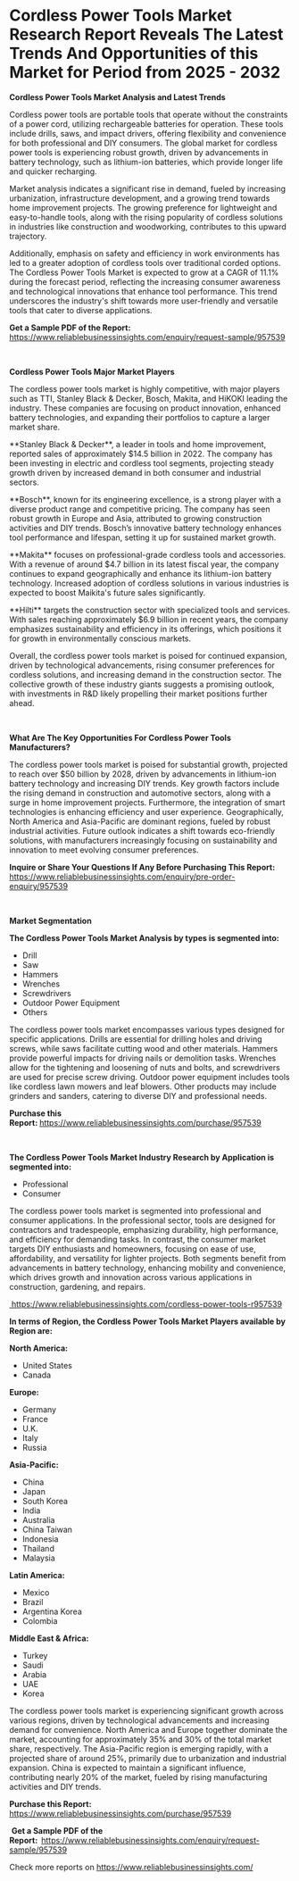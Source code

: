 <p><h1>Cordless Power Tools Market Research Report Reveals The Latest Trends And Opportunities of this Market for Period from 2025 - 2032</h1></p><p><strong>Cordless Power Tools Market Analysis and Latest Trends</strong></p>
<p><p>Cordless power tools are portable tools that operate without the constraints of a power cord, utilizing rechargeable batteries for operation. These tools include drills, saws, and impact drivers, offering flexibility and convenience for both professional and DIY consumers. The global market for cordless power tools is experiencing robust growth, driven by advancements in battery technology, such as lithium-ion batteries, which provide longer life and quicker recharging.</p><p>Market analysis indicates a significant rise in demand, fueled by increasing urbanization, infrastructure development, and a growing trend towards home improvement projects. The growing preference for lightweight and easy-to-handle tools, along with the rising popularity of cordless solutions in industries like construction and woodworking, contributes to this upward trajectory. </p><p>Additionally, emphasis on safety and efficiency in work environments has led to a greater adoption of cordless tools over traditional corded options. The Cordless Power Tools Market is expected to grow at a CAGR of 11.1% during the forecast period, reflecting the increasing consumer awareness and technological innovations that enhance tool performance. This trend underscores the industry's shift towards more user-friendly and versatile tools that cater to diverse applications.</p></p>
<p><strong>Get a Sample PDF of the Report:&nbsp;</strong> <a href="https://www.reliablebusinessinsights.com/enquiry/request-sample/957539?utm_campaign=3499&utm_medium=2&utm_source=Github&utm_content=ia&utm_term=10042025&utm_id=cordless-power-tools">https://www.reliablebusinessinsights.com/enquiry/request-sample/957539</a></p>
<p>&nbsp;</p>
<p><strong>Cordless Power Tools Major Market Players</strong></p>
<p><p>The cordless power tools market is highly competitive, with major players such as TTI, Stanley Black & Decker, Bosch, Makita, and HiKOKI leading the industry. These companies are focusing on product innovation, enhanced battery technologies, and expanding their portfolios to capture a larger market share.</p><p>**Stanley Black & Decker**, a leader in tools and home improvement, reported sales of approximately $14.5 billion in 2022. The company has been investing in electric and cordless tool segments, projecting steady growth driven by increased demand in both consumer and industrial sectors.</p><p>**Bosch**, known for its engineering excellence, is a strong player with a diverse product range and competitive pricing. The company has seen robust growth in Europe and Asia, attributed to growing construction activities and DIY trends. Bosch’s innovative battery technology enhances tool performance and lifespan, setting it up for sustained market growth.</p><p>**Makita** focuses on professional-grade cordless tools and accessories. With a revenue of around $4.7 billion in its latest fiscal year, the company continues to expand geographically and enhance its lithium-ion battery technology. Increased adoption of cordless solutions in various industries is expected to boost Maikita's future sales significantly.</p><p>**Hilti** targets the construction sector with specialized tools and services. With sales reaching approximately $6.9 billion in recent years, the company emphasizes sustainability and efficiency in its offerings, which positions it for growth in environmentally conscious markets.</p><p>Overall, the cordless power tools market is poised for continued expansion, driven by technological advancements, rising consumer preferences for cordless solutions, and increasing demand in the construction sector. The collective growth of these industry giants suggests a promising outlook, with investments in R&D likely propelling their market positions further ahead.</p></p>
<p>&nbsp;</p>
<p><strong>What Are The Key Opportunities For Cordless Power Tools Manufacturers?</strong></p>
<p><p>The cordless power tools market is poised for substantial growth, projected to reach over $50 billion by 2028, driven by advancements in lithium-ion battery technology and increasing DIY trends. Key growth factors include the rising demand in construction and automotive sectors, along with a surge in home improvement projects. Furthermore, the integration of smart technologies is enhancing efficiency and user experience. Geographically, North America and Asia-Pacific are dominant regions, fueled by robust industrial activities. Future outlook indicates a shift towards eco-friendly solutions, with manufacturers increasingly focusing on sustainability and innovation to meet evolving consumer preferences.</p></p>
<p><strong>Inquire or Share Your Questions If Any Before Purchasing This Report:</strong> <a href="https://www.reliablebusinessinsights.com/enquiry/pre-order-enquiry/957539?utm_campaign=3499&utm_medium=2&utm_source=Github&utm_content=ia&utm_term=10042025&utm_id=cordless-power-tools">https://www.reliablebusinessinsights.com/enquiry/pre-order-enquiry/957539</a></p>
<p>&nbsp;</p>
<p><strong>Market Segmentation</strong></p>
<p><strong>The Cordless Power Tools Market Analysis by types is segmented into:</strong></p>
<p><ul><li>Drill</li><li>Saw</li><li>Hammers</li><li>Wrenches</li><li>Screwdrivers</li><li>Outdoor Power Equipment</li><li>Others</li></ul></p>
<p><p>The cordless power tools market encompasses various types designed for specific applications. Drills are essential for drilling holes and driving screws, while saws facilitate cutting wood and other materials. Hammers provide powerful impacts for driving nails or demolition tasks. Wrenches allow for the tightening and loosening of nuts and bolts, and screwdrivers are used for precise screw driving. Outdoor power equipment includes tools like cordless lawn mowers and leaf blowers. Other products may include grinders and sanders, catering to diverse DIY and professional needs.</p></p>
<p><strong>Purchase this Report:&nbsp;</strong><a href="https://www.reliablebusinessinsights.com/purchase/957539?utm_campaign=3499&utm_medium=2&utm_source=Github&utm_content=ia&utm_term=10042025&utm_id=cordless-power-tools">https://www.reliablebusinessinsights.com/purchase/957539</a></p>
<p>&nbsp;</p>
<p><strong>The Cordless Power Tools Market Industry Research by Application is segmented into:</strong></p>
<p><ul><li>Professional</li><li>Consumer</li></ul></p>
<p><p>The cordless power tools market is segmented into professional and consumer applications. In the professional sector, tools are designed for contractors and tradespeople, emphasizing durability, high performance, and efficiency for demanding tasks. In contrast, the consumer market targets DIY enthusiasts and homeowners, focusing on ease of use, affordability, and versatility for lighter projects. Both segments benefit from advancements in battery technology, enhancing mobility and convenience, which drives growth and innovation across various applications in construction, gardening, and repairs.</p></p>
<p><a href="https://www.reliablebusinessinsights.com/cordless-power-tools-r957539?utm_campaign=3499&utm_medium=2&utm_source=Github&utm_content=ia&utm_term=10042025&utm_id=cordless-power-tools">&nbsp;https://www.reliablebusinessinsights.com/cordless-power-tools-r957539</a></p>
<p><strong>In terms of Region, the Cordless Power Tools Market Players available by Region are:</strong></p>
<p>
    <p> <strong> North America: </strong>
        <ul>
            <li>United States</li>
            <li>Canada</li>
        </ul>
        </p> 
    <p> <strong> Europe: </strong>
        <ul>
            <li>Germany</li>
            <li>France</li>
            <li>U.K.</li>
            <li>Italy</li>
            <li>Russia</li>
        </ul>
        </p> 
    <p> <strong> Asia-Pacific: </strong>
        <ul>
            <li>China</li>
            <li>Japan</li>
            <li>South Korea</li>
            <li>India</li>
            <li>Australia</li>
            <li>China Taiwan</li>
            <li>Indonesia</li>
            <li>Thailand</li>
            <li>Malaysia</li>
        </ul>
        </p> 
    <p> <strong> Latin America: </strong>
        <ul>
            <li>Mexico</li>
            <li>Brazil</li>
            <li>Argentina Korea</li>
            <li>Colombia</li>
        </ul>
        </p> 
    <p> <strong> Middle East & Africa: </strong>
        <ul>
            <li>Turkey</li>
            <li>Saudi</li>
            <li>Arabia</li>
            <li>UAE</li>
            <li>Korea</li>
        </ul>
    </p>
    </p>
<p><p>The cordless power tools market is experiencing significant growth across various regions, driven by technological advancements and increasing demand for convenience. North America and Europe together dominate the market, accounting for approximately 35% and 30% of the total market share, respectively. The Asia-Pacific region is emerging rapidly, with a projected share of around 25%, primarily due to urbanization and industrial expansion. China is expected to maintain a significant influence, contributing nearly 20% of the market, fueled by rising manufacturing activities and DIY trends.</p></p>
<p><strong>Purchase this Report: </strong><a href="https://www.reliablebusinessinsights.com/purchase/957539?utm_campaign=3499&utm_medium=2&utm_source=Github&utm_content=ia&utm_term=10042025&utm_id=cordless-power-tools">https://www.reliablebusinessinsights.com/purchase/957539</a></p>
<p>&nbsp;<strong>Get a Sample PDF of the Report:&nbsp;&nbsp;</strong><a href="https://www.reliablebusinessinsights.com/enquiry/request-sample/957539?utm_campaign=3499&utm_medium=2&utm_source=Github&utm_content=ia&utm_term=10042025&utm_id=cordless-power-tools">https://www.reliablebusinessinsights.com/enquiry/request-sample/957539</a></p>
<p><strong></strong></p>
<p>Check more reports on <a href="https://www.reliablebusinessinsights.com/?utm_campaign=3499&utm_medium=2&utm_source=Github&utm_content=ia&utm_term=10042025&utm_id=cordless-power-tools">https://www.reliablebusinessinsights.com/</a></p>